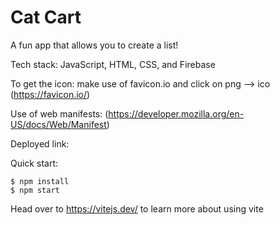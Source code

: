 # Cat Cart

A fun app that allows you to create a list!

Tech stack: JavaScript, HTML, CSS, and Firebase

To get the icon: make use of favicon.io and click on png --> ico (https://favicon.io/)

Use of web manifests: (https://developer.mozilla.org/en-US/docs/Web/Manifest)

Deployed link: 

Quick start:

```
$ npm install
$ npm start
````

Head over to https://vitejs.dev/ to learn more about using vite

